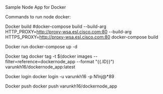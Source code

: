 Sample Node App for Docker

Commands to run node docker:

Docker build
#docker-compose build --build-arg HTTP_PROXY=http://proxy-wsa.esl.cisco.com:80 --build-arg HTTPS_PROXY=http://proxy-wsa.esl.cisco.com:80
docker-compose build

Docker run
docker-compose up -d

Docker tag
docker tag -t $(docker images --filter=reference=dockernode_app --format "{{.ID}}") varunkh16/dockernode_app:latest

Docker login
docker login -u varunkh16 -p N1nj@*89

Docker push
docker push varunkh16/dockernode_app